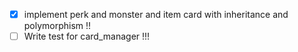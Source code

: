 - [x] implement perk and monster and item card with inheritance and polymorphism !!
- [ ] Write test for card_manager !!!